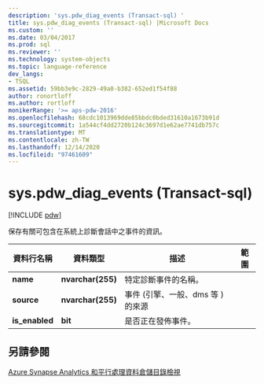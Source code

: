 ```yaml
---
description: 'sys.pdw_diag_events (Transact-sql) '
title: sys.pdw_diag_events (Transact-sql) |Microsoft Docs
ms.custom: ''
ms.date: 03/04/2017
ms.prod: sql
ms.reviewer: ''
ms.technology: system-objects
ms.topic: language-reference
dev_langs:
- TSQL
ms.assetid: 59bb3e9c-2829-49a0-b382-652ed1f54f88
author: ronortloff
ms.author: rortloff
monikerRange: '>= aps-pdw-2016'
ms.openlocfilehash: 68cdc1013969dde85bbdc0bded31610a1673b91d
ms.sourcegitcommit: 1a544cf4dd2720b124c3697d1e62ae7741db757c
ms.translationtype: MT
ms.contentlocale: zh-TW
ms.lasthandoff: 12/14/2020
ms.locfileid: "97461609"
---
```

# <a name="syspdw_diag_events-transact-sql"></a>sys.pdw_diag_events (Transact-sql) 
[!INCLUDE [pdw](../../includes/applies-to-version/pdw.md)]

  保存有關可包含在系統上診斷會話中之事件的資訊。  
  
|資料行名稱|資料類型|描述|範圍|  
|-----------------|---------------|-----------------|-----------|  
|**name**|**nvarchar(255)**|特定診斷事件的名稱。||  
|**source**|**nvarchar(255)**|事件 (引擎、一般、dms 等 ) 的來源||  
|**is_enabled**|**bit**|是否正在發佈事件。||  
  
## <a name="see-also"></a>另請參閱  
 [Azure Synapse Analytics 和平行處理資料倉儲目錄檢視](../../relational-databases/system-catalog-views/sql-data-warehouse-and-parallel-data-warehouse-catalog-views.md)  
  
  
